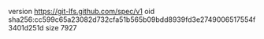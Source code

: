 version https://git-lfs.github.com/spec/v1
oid sha256:cc599c65a23082d732cfa51b565b09bdd8939fd3e2749006517554f3401d251d
size 7927
